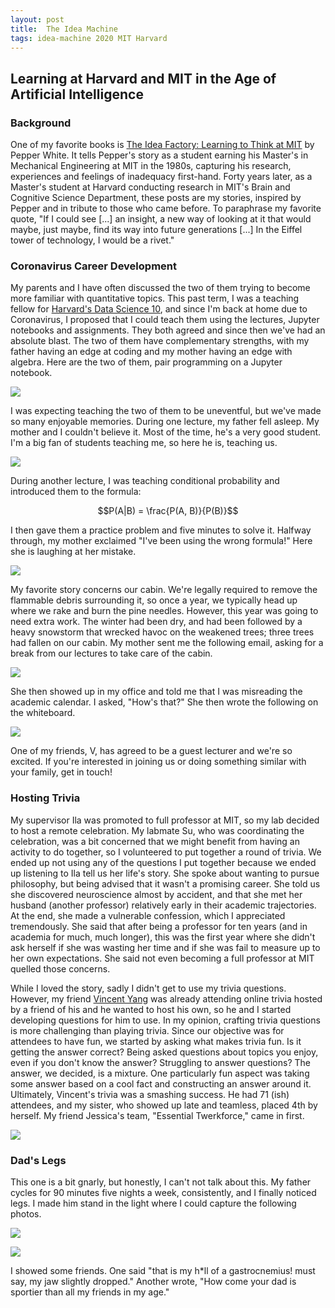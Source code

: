 ```yaml
---
layout: post
title:  The Idea Machine 
tags: idea-machine 2020 MIT Harvard
---
```


## Learning at Harvard and MIT in the Age of Artificial Intelligence

### Background

One of my favorite books is <a href="https://mitpress.mit.edu/books/idea-factory">
The Idea Factory: Learning to Think at MIT</a> by Pepper White. It tells Pepper's story
as a student earning his Master's in Mechanical Engineering at MIT in the 1980s,
capturing his research, experiences and feelings of inadequacy first-hand. Forty years
later, as a Master's student at Harvard conducting research in MIT's Brain and Cognitive
Science Department, these posts are my stories, inspired by Pepper and in tribute to
those who came before. To paraphrase my favorite quote, "If I could see \[...\] an insight,
a new way of looking at it that would maybe, just maybe, find its way into future generations
\[...\] In the Eiffel tower of technology, I would be a rivet."

### Coronavirus Career Development

My parents and I have often discussed the two of them trying to become more familiar with
quantitative topics. This past term, I was a teaching fellow for 
[Harvard's Data Science 10](https://github.com/stat10), and since I'm back at 
home due to Coronavirus, I proposed that I could teach them using the lectures, 
Jupyter notebooks and assignments. They both agreed and since then we've had an absolute
blast. The two of them have complementary strengths, with my father having an edge at 
coding and my mother having an edge with algebra. Here are the two of them, pair
programming on a Jupyter notebook.

![](20200530_idea_machine/datascience_1.jpg) 

I was expecting teaching the two of them to be uneventful, but
we've made so many enjoyable memories. During one lecture, my father fell asleep.
My mother and I couldn't believe it. Most of the time, he's a very good student.
I'm a big fan of students teaching me, so here he is, teaching us.

![](20200530_idea_machine/datascience_3.jpg)

During another lecture, I was teaching conditional probability and introduced them
to the formula:

$$P(A|B) = \frac{P(A, B)}{P(B)}$$

I then gave them a practice problem and five minutes to solve it. Halfway through, my
mother exclaimed "I've been using the wrong formula!" Here she is laughing at her
mistake.

![](20200530_idea_machine/datascience_2.jpg)

My favorite story concerns our cabin. We're legally required to remove the flammable
debris surrounding it, so once a year, we typically head up where we rake and burn
the pine needles. However, this year was going to need extra work. The winter had 
been dry, and had been followed by a heavy snowstorm that wrecked havoc on the
weakened trees; three trees had fallen on our cabin. My mother sent me the following
email, asking for a break from our lectures to take care of the cabin.

![](20200530_idea_machine/datascience_5.png) 

She then showed up in my office and told me that I was misreading the academic
calendar. I asked, "How's that?" She then wrote the following on the whiteboard.

![](20200530_idea_machine/datascience_4.jpg)

One of my friends, V, has agreed to be a guest lecturer and we're so excited.
If you're interested in joining us or doing something similar with your family,
get in touch!

### Hosting Trivia

My supervisor Ila was promoted to full professor at MIT, so my lab decided to
host a remote celebration. My labmate Su, who was coordinating the celebration,
was a bit concerned that we might benefit from having an activity to do
together, so I volunteered to put together a round of trivia. We ended up not
using any of the questions I put together because we ended up listening to Ila
tell us her life's story. She spoke about wanting to pursue philosophy, but 
being advised that it wasn't a promising career. She told us she discovered
neuroscience almost by accident, and that she met her husband (another professor)
relatively early in their academic trajectories. At the end, she made a 
vulnerable confession, which I appreciated tremendously. She said that after
being a professor for ten years (and in academia for much, much longer), this
was the first year where she didn't ask herself if she was wasting her time
and if she was fail to measure up to her own expectations. She said not even
becoming a full professor at MIT quelled those concerns.

While I loved the story, sadly I didn't get to use my trivia questions. However,
my friend [Vincent Yang](https://www.yangvincent.com/) was already attending online 
trivia hosted by a friend of his and he wanted to host his own, so he and I started
developing questions for him to use. In my opinion, crafting trivia questions is
more challenging than playing trivia. Since our objective was for attendees to have
fun, we started by asking what makes trivia fun. Is it getting the answer correct?
Being asked questions about topics you enjoy, even if you don't know the answer? 
Struggling to answer questions? The answer, we decided, is a mixture. One particularly
fun aspect was taking some answer based on a cool fact and constructing an answer
around it. Ultimately, Vincent's trivia was a smashing success. He had 71 (ish)
attendees, and my sister, who showed up late and teamless, placed 4th by herself.
My friend Jessica's team, "Essential Twerkforce," came in first.

![](20200530_idea_machine/vincent_trivia.png)


### Dad's Legs

This one is a bit gnarly, but honestly, I can't not talk about this. My father 
cycles for 90 minutes five nights a week, consistently, and I finally noticed
legs. I made him stand in the light where I could capture the following photos.

![](20200530_idea_machine/dads_legs_1.jpg)

![](20200530_idea_machine/dads_legs_2.jpg)

I showed some friends. One said "that is my h*ll of a gastrocnemius! must say,
 my jaw slightly dropped." Another wrote, "How come your dad is sportier than
 all my friends in my age."